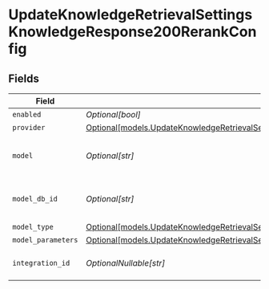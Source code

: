 # UpdateKnowledgeRetrievalSettingsKnowledgeResponse200RerankConfig


## Fields

| Field                                                                                                                                                                                                  | Type                                                                                                                                                                                                   | Required                                                                                                                                                                                               | Description                                                                                                                                                                                            |
| ------------------------------------------------------------------------------------------------------------------------------------------------------------------------------------------------------ | ------------------------------------------------------------------------------------------------------------------------------------------------------------------------------------------------------ | ------------------------------------------------------------------------------------------------------------------------------------------------------------------------------------------------------ | ------------------------------------------------------------------------------------------------------------------------------------------------------------------------------------------------------ |
| `enabled`                                                                                                                                                                                              | *Optional[bool]*                                                                                                                                                                                       | :heavy_minus_sign:                                                                                                                                                                                     | N/A                                                                                                                                                                                                    |
| `provider`                                                                                                                                                                                             | [Optional[models.UpdateKnowledgeRetrievalSettingsKnowledgeResponse200ApplicationJSONProvider]](../models/updateknowledgeretrievalsettingsknowledgeresponse200applicationjsonprovider.md)               | :heavy_minus_sign:                                                                                                                                                                                     | N/A                                                                                                                                                                                                    |
| `model`                                                                                                                                                                                                | *Optional[str]*                                                                                                                                                                                        | :heavy_minus_sign:                                                                                                                                                                                     | The name of the model to use                                                                                                                                                                           |
| `model_db_id`                                                                                                                                                                                          | *Optional[str]*                                                                                                                                                                                        | :heavy_minus_sign:                                                                                                                                                                                     | The ID of the model in the database                                                                                                                                                                    |
| `model_type`                                                                                                                                                                                           | [Optional[models.UpdateKnowledgeRetrievalSettingsKnowledgeResponse200ApplicationJSONModelType]](../models/updateknowledgeretrievalsettingsknowledgeresponse200applicationjsonmodeltype.md)             | :heavy_minus_sign:                                                                                                                                                                                     | N/A                                                                                                                                                                                                    |
| `model_parameters`                                                                                                                                                                                     | [Optional[models.UpdateKnowledgeRetrievalSettingsKnowledgeResponse200ApplicationJSONModelParameters]](../models/updateknowledgeretrievalsettingsknowledgeresponse200applicationjsonmodelparameters.md) | :heavy_minus_sign:                                                                                                                                                                                     | N/A                                                                                                                                                                                                    |
| `integration_id`                                                                                                                                                                                       | *OptionalNullable[str]*                                                                                                                                                                                | :heavy_minus_sign:                                                                                                                                                                                     | The id of the resource                                                                                                                                                                                 |